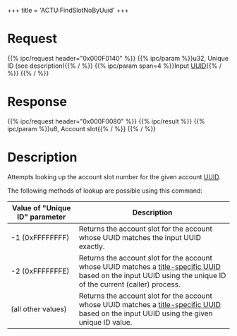 +++
title = 'ACTU:FindSlotNoByUuid'
+++

# Request

{{% ipc/request header="0x000F0140" %}}
{{% ipc/param %}}u32, Unique ID (see description){{% / %}}
{{% ipc/param span=4 %}}Input [UUID](ACT_Services#uuids "wikilink"){{% / %}}
{{% / %}}

# Response

{{% ipc/request header="0x000F0080" %}}
{{% ipc/result %}}
{{% ipc/param %}}u8, Account slot{{% / %}}
{{% / %}}

# Description

Attempts looking up the account slot number for the given account [UUID](ACT_Services#uuids "wikilink").

The following methods of lookup are possible using this command:

| Value of "Unique ID" parameter | Description                                                                                                                                                                                                    |
|--------------------------------|----------------------------------------------------------------------------------------------------------------------------------------------------------------------------------------------------------------|
| -1 (0xFFFFFFFF)                | Returns the account slot for the account whose UUID matches the input UUID exactly.                                                                                                                            |
| -2 (0xFFFFFFFE)                | Returns the account slot for the account whose UUID matches a [title-specific UUID](ACT_Services#title-specific-uuids "wikilink") based on the input UUID using the unique ID of the current (caller) process. |
| (all other values)             | Returns the account slot for the account whose UUID matches a [title-specific UUID](ACT_Services#title-specific-uuids "wikilink") based on the input UUID using the given unique ID value.                     |
